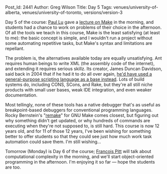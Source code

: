 Post_Id: 2441
Author: Greg Wilson
Title: Day 5
Tags: venues/university-of-alberta, venues/university-of-toronto, versions/version-3

<p>Day 5 of the course: <a href="http://www.cs.ualberta.ca/~paullu">Paul Lu</a> gave a <a href="|filename|/3_0/build.html">lecture on Make</a> in the morning, and students had a chance to work on problems of their choice in the afternoon. Of all the tools we teach in this course, Make is the least satisfying (at least to me): the basic concept is simple, and I wouldn't run a project without some automating repetitive tasks, but Make's syntax and limitations are repellant.</p>
<p>The problem is, the alternatives available today are equally unsatisfying. Ant requires human beings to write XML (the assembly code of the internet), and extending it requires serious skillz.  Its creator, James Duncan Davidson, said back in 2004 that if he had it to do all over again, <a href="http://www.third-bit.com/blog/archives/61.html">he'd have used a general-purpose scripting language as a base instead</a>. Lots of build systems do, including CONS, SCons, and Rake, but they're all still niche products with small user bases, weak IDE integration, and even weaker documentation.</p>
<p>Most tellingly, none of these tools has a native debugger that's as useful as breakpoint-based debuggers for conventional programming languages.  Rocky Bernstein's "<a href="http://bashdb.sourceforge.net/remake/">remake</a>" for GNU Make comes closest, but figuring out why something didn't get updated, or why hundreds of commands are executing when they're not supposed to, is still hard.  This course is now 12 years old, and for 11 of those 12 years, I've been wishing for something better to offer students so that they could see just how much work task automation could save them.  I'm still wishing...</p>
<p>Tomorrow (Monday) is Day 6 of the course; <a href="http://www.cs.utoronto.ca/~fpitt">Francois Pitt</a> will talk about computational complexity in the morning, and we'll start object-oriented programming in the afternoon. I'm enjoying it so far &mdash; hope the students are too.</p>
